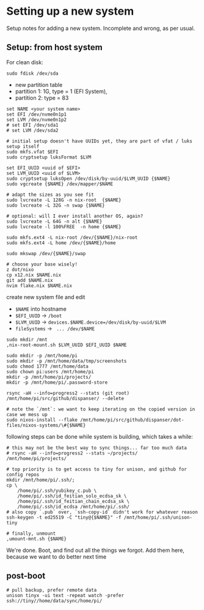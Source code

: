 # Setting up a new system

Setup notes for adding a new system. Incomplete and wrong, as per usual.

## Setup: from host system

For clean disk:
```fish
sudo fdisk /dev/sda
```
- new partition table
- partition 1: 1G, type = 1 (EFI System),
- partition 2: type = 83

```fish
set NAME <your system name>
set EFI /dev/nvme0n1p1
set LVM /dev/nvme0n1p2
# set EFI /dev/sda1
# set LVM /dev/sda2

# initial setup doesn't have UUIDs yet, they are part of vfat / luks setup itself
sudo mkfs.vfat $EFI
sudo cryptsetup luksFormat $LVM
```

```fish
set EFI_UUID <uuid of $EFI>
set LVM_UUID <uuid of $LVM>
sudo cryptsetup luksOpen /dev/disk/by-uuid/$LVM_UUID {$NAME}
sudo vgcreate {$NAME} /dev/mapper/$NAME

# adapt the sizes as you see fit
sudo lvcreate -L 128G -n nix-root  {$NAME}
sudo lvcreate -L 32G -n swap {$NAME}

# optional: will I ever install another OS, again?
sudo lvcreate -L 64G -n alt {$NAME}
sudo lvcreate -l 100%FREE  -n home {$NAME}

sudo mkfs.ext4 -L nix-root /dev/{$NAME}/nix-root
sudo mkfs.ext4 -L home /dev/{$NAME}/home

sudo mkswap /dev/{$NAME}/swap
```

```fish
# choose your base wisely!
z dot/nixo
cp x12.nix $NAME.nix
git add $NAME.nix
nvim flake.nix $NAME.nix
```
create new system file and edit
- `$NAME` into hostname
- `$EFI_UUID` -> `/boot` 
- `$LVM_UUID` -> `devices.$NAME.device=/dev/disk/by-uuid/$LVM`
- `fileSystems` -> ` ... /dev/$NAME`

```fish
sudo mkdir /mnt
,nix-root-mount.sh $LVM_UUID $EFI_UUID $NAME

sudo mkdir -p /mnt/home/pi
sudo mkdir -p /mnt/home/data/tmp/screenshots
sudo chmod 1777 /mnt/home/data
sudo chown pi:users /mnt/home/pi
mkdir -p /mnt/home/pi/projects/
mkdir -p /mnt/home/pi/.password-store

rsync -aH --info=progress2 --stats (git root) /mnt/home/pi/src/github/dispanser/ --delete

# note the `/mnt`: we want to keep iterating on the copied version in case we mess up
sudo nixos-install --flake /mnt/home/pi/src/github/dispanser/dot-files/nixos-systems/\#{$NAME}
```

following steps can be done while system is building, which takes a while:

```fish
# this may not be the best way to sync things... far too much data
# rsync -aH --info=progress2 --stats ~/projects/ /mnt/home/pi/projects/

# top priority is to get access to tiny for unison, and github for config repos
mkdir /mnt/home/pi/.ssh/; 
cp \
	/home/pi/.ssh/yubikey_c.pub \
	/home/pi/.ssh/id_feitian_solo_ecdsa_sk \
	/home/pi/.ssh/id_feitian_chain_ecdsa_sk \
	/home/pi/.ssh/id_ecdsa /mnt/home/pi/.ssh/
# also copy `.pub` over, `ssh-copy-id` didn't work for whatever reason
ssh-keygen -t ed25519 -C "tiny@{$NAME}" -f /mnt/home/pi/.ssh/unison-tiny

# finally, unmount
,umount-mnt.sh {$NAME}
```

We're done. Boot, and find out all the things we forgot. Add them here, because we want to do better next time

## post-boot

```fish
# pull backup, prefer remote data
unison tinyx -ui text -repeat watch -prefer ssh://tiny//home/data/sync/home/pi/

```

